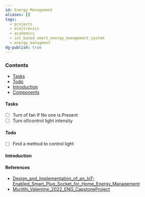 ```yaml
---
id: Energy Management
aliases: []
tags:
  - projects
  - electronics
  - academics
  - iot_based_smart_energy_management_system
  - energy_managment
dg-publish: true
---
```

<!-- 2024-03-29 -->

### Contents
- [Tasks](#tasks)
- [Todo](#Todo)
- [Introduction](#introduction)
- [Components](#Components)
#### Tasks
- [ ] Turn of fan If No one is Present
- [ ] Turn of/control light intensity 

#### Todo
- [ ] Find a method to control light 

#### Introduction

#### References
- [Design_and_Implementation_of_an_IoT-Enabled_Smart_Plug_Socket_for_Home_Energy_Management](Projects/Iot_based_smart_energy_management_system/Files/PDFs/Design_and_Implementation_of_an_IoT-Enabled_Smart_Plug_Socket_for_Home_Energy_Management.pdf)
- [Muriithi_Valentine_2022_ENG_CapstoneProject](Projects/Iot_based_smart_energy_management_system/Files/PDFs/Muriithi_Valentine_2022_ENG_CapstoneProject.pdf)

